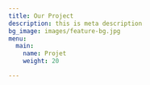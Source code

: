 ```yaml
---
title: Our Project
description: this is meta description
bg_image: images/feature-bg.jpg
menu:
  main:
    name: Projet
    weight: 20

---
```

